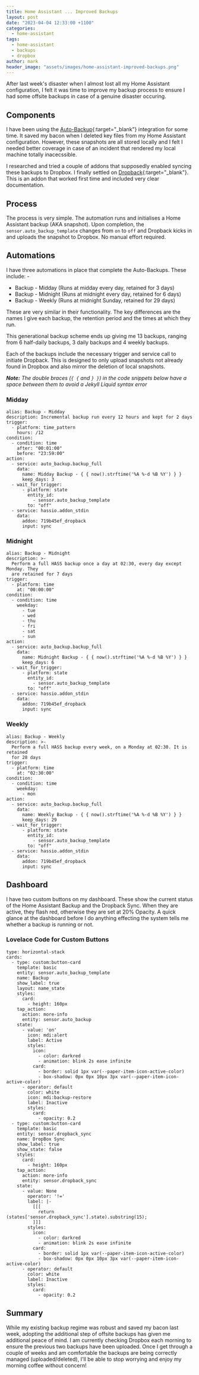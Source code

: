 ```yaml
---
title: Home Assistant ... Improved Backups
layout: post
date: "2023-04-04 12:33:00 +1100"
categories:
  - home-assistant
tags:
  - home-assistant
  - backups
  - dropbox
author: mark
header_image: "assets/images/home-assistant-improved-backups.png"
---
```


After last week's disaster when I almost lost all my Home Assistant configuration, I felt it was time to improve my backup process to ensure I had some offsite backups in case of a genuine disaster occuring.

<!--more-->

## Components

I have been using the [Auto-Backup](https://github.com/jcwillox/hass-auto-backup){:target="\_blank"} integration for some time. It saved my bacon when I deleted key files from my Home Assistant configuration. However, these snapshots are all stored locally and I felt I needed better coverage in case of an incident that rendered my local machine totally inacecssible.

I researched and tried a couple of addons that supposedly enabled syncing these backups to Dropbox. I finally settled on [Dropback](https://github.com/matthewhadley/homeassistant-dropback){:target="\_blank"}. This is an addon that worked first time and included very clear documentation.

## Process

The process is very simple. The automation runs and initialises a Home Assistant backup (AKA snapshot). Upon completion, the `sensor.auto_backup_template` changes from `on` to `off` and Dropback kicks in and uploads the snapshot to Dropbox. No manual effort required.

## Automations

I have three automations in place that complete the Auto-Backups. These include: -

- Backup - Midday (Runs at midday every day, retained for 3 days)
- Backup - Midnight (Runs at midnight every day, retained for 6 days)
- Backup - Weekly (Runs at midnight Sunday, retained for 29 days)

These are very similar in their functionality. The key differences are the names I give each backup, the retention period and the times at which they run.

This generational backup scheme ends up giving me 13 backups, ranging from 6 half-daily backups, 3 daily backups and 4 weekly backups.

Each of the backups include the necessary trigger and service call to initiate Dropback. This is designed to only upload snapshots not already found in Dropbox and also mirror the deletion of local snapshots.

_**Note:** The double braces (`{ {` and `} }`) in the code snippets below have a space between them to avoid a Jekyll Liquid syntax error_

### Midday

```text
alias: Backup - Midday
description: Incremental backup run every 12 hours and kept for 2 days
trigger:
  - platform: time_pattern
    hours: /12
condition:
  - condition: time
    after: "00:01:00"
    before: "23:59:00"
action:
  - service: auto_backup.backup_full
    data:
      name: Midday Backup - { { now().strftime('%A %-d %B %Y') } }
      keep_days: 3
  - wait_for_trigger:
      - platform: state
        entity_id:
          - sensor.auto_backup_template
        to: "off"
  - service: hassio.addon_stdin
    data:
      addon: 719b45ef_dropback
      input: sync
```

### Midnight

```text
alias: Backup - Midnight
description: >-
  Perform a full HASS backup once a day at 02:30, every day except Monday. They
  are retained for 7 days
trigger:
  - platform: time
    at: "00:00:00"
condition:
  - condition: time
    weekday:
      - tue
      - wed
      - thu
      - fri
      - sat
      - sun
action:
  - service: auto_backup.backup_full
    data:
      name: Midnight Backup - { { now().strftime('%A %-d %B %Y') } }
      keep_days: 6
  - wait_for_trigger:
      - platform: state
        entity_id:
          - sensor.auto_backup_template
        to: "off"
  - service: hassio.addon_stdin
    data:
      addon: 719b45ef_dropback
      input: sync
```

### Weekly

```text
alias: Backup - Weekly
description: >-
  Perform a full HASS backup every week, on a Monday at 02:30. It is retained
  for 28 days
trigger:
  - platform: time
    at: "02:30:00"
condition:
  - condition: time
    weekday:
      - mon
action:
  - service: auto_backup.backup_full
    data:
      name: Weekly Backup - { { now().strftime('%A %-d %B %Y') } }
      keep_days: 29
  - wait_for_trigger:
      - platform: state
        entity_id:
          - sensor.auto_backup_template
        to: "off"
  - service: hassio.addon_stdin
    data:
      addon: 719b45ef_dropback
      input: sync
```

## Dashboard

I have two custom buttons on my dashboard. These show the current status of the Home Assistant Backup and the Dropback Sync. When they are active, they flash red, otherwise they are set at 20% Opacity. A quick glance at the dashboard before I do anything effecting the system tells me whether a backup is running or not.

### Lovelace Code for Custom Buttons

```text
type: horizontal-stack
cards:
  - type: custom:button-card
    template: basic
    entity: sensor.auto_backup_template
    name: Backup
    show_label: true
    layout: name_state
    styles:
      card:
        - height: 160px
    tap_action:
      action: more-info
      entity: sensor.auto_backup
    state:
      - value: 'on'
        icon: mdi:alert
        label: Active
        styles:
          icon:
            - color: darkred
            - animation: blink 2s ease infinite
          card:
            - border: solid 1px var(--paper-item-icon-active-color)
            - box-shadow: 0px 0px 10px 3px var(--paper-item-icon-active-color)
      - operator: default
        color: white
        icon: mdi:backup-restore
        label: Inactive
        styles:
          card:
            - opacity: 0.2
  - type: custom:button-card
    template: basic
    entity: sensor.dropback_sync
    name: DropBox Sync
    show_label: true
    show_state: false
    styles:
      card:
        - height: 160px
    tap_action:
      action: more-info
      entity: sensor.dropback_sync
    state:
      - value: None
        operator: '!='
        label: |-
          [[[
            return (states['sensor.dropback_sync'].state).substring(15);
          ]]]
        styles:
          icon:
            - color: darkred
            - animation: blink 2s ease infinite
          card:
            - border: solid 1px var(--paper-item-icon-active-color)
            - box-shadow: 0px 0px 10px 3px var(--paper-item-icon-active-color)
      - operator: default
        color: white
        label: Inactive
        styles:
          card:
            - opacity: 0.2
```

## Summary

While my existing backup regime was robust and saved my bacon last week, adopting the additional step of offsite backups has given me additional peace of mind. I am currently checking Dropbox each morning to ensure the previous two backups have been uploaded. Once I get through a couple of weeks and am comfortable the backups are being correctly managed (uploaded/deleted), I'll be able to stop worrying and enjoy my morning coffee without concern!
